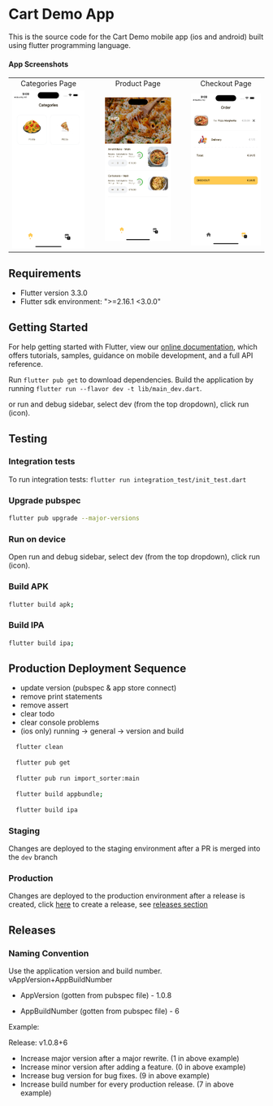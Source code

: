 # Cart Demo App
This is the source code for the Cart Demo mobile app (ios and android) built using flutter programming language.

#### App Screenshots

<table>
  <tr>
    <td align="center">Categories Page</td>
    <td>&nbsp;&nbsp;&nbsp;</td>
    <td align="center">Product Page</td>
    <td>&nbsp;&nbsp;&nbsp;</td>
    <td align="center">Checkout Page</td>
  </tr>
  <tr>
    <td><img src="/assets/screenshots/1.png" width=270></td>
    <td>&nbsp;</td>
    <td><img src="/assets/screenshots/2.png" width=270></td>
    <td>&nbsp;</td>
    <td><img src="/assets/screenshots/3.png" width=270></td>
  </tr>
 </table>

## Requirements
-  Flutter version 3.3.0
-  Flutter sdk environment: ">=2.16.1 <3.0.0"

## Getting Started
For help getting started with Flutter, view our
[online documentation](https://flutter.dev/docs), which offers tutorials,
samples, guidance on mobile development, and a full API reference.

Run `flutter pub get` to download dependencies.
Build the application by running `flutter run --flavor dev -t lib/main_dev.dart`.

or run and debug sidebar, select dev (from the top dropdown), click run (icon).

## Testing

### Integration tests
To run integration tests: `flutter run integration_test/init_test.dart`

### Upgrade pubspec
```bash
flutter pub upgrade --major-versions
```

### Run on device
Open run and debug sidebar, select dev (from the top dropdown), click run (icon).

### Build APK
```bash
flutter build apk;
```

### Build IPA
```bash
flutter build ipa;
```

## Production Deployment Sequence
-  update version (pubspec & app store connect)
-  remove print statements
-  remove assert
-  clear todo
-  clear console problems
-  (ios only) running -> general -> version and build
```bash
  flutter clean
```
```bash
  flutter pub get
```
```bash
  flutter pub run import_sorter:main
```
```bash
  flutter build appbundle;
```
```bash
  flutter build ipa
```

### Staging
Changes are deployed to the staging environment after a PR is merged into the `dev` branch

### Production
Changes are deployed to the production environment after a release is created, click [here](https://github.com/peterbrown0/cart_demo/releases/new) to create a release, see [releases section](#releases)

## Releases

### Naming Convention
Use the application version and build number.
vAppVersion+AppBuildNumber

- AppVersion (gotten from pubspec file) - 1.0.8

- AppBuildNumber (gotten from pubspec file) - 6

Example:

Release: v1.0.8+6

-  Increase major version after a major rewrite. (1 in above example)
-  Increase minor version after adding a feature. (0 in above example)
-  Increase bug version for bug fixes. (9 in above example)
-  Increase build number for every production release. (7 in above example)
